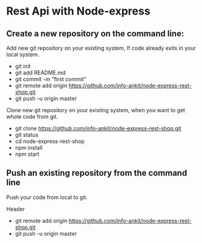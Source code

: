 # Rest Api with Node-express


## Create a new repository on the command line:

Add new git repository on your existing system, If code already exits in your local system.

* git init
* git add README.md
* git commit -m "first commit"
* git remote add origin https://github.com/info-ankit/node-express-rest-shop.git
* git push -u origin master

Clone new git repository on your existing system, when you want to get whole code from git.

* git clone https://github.com/info-ankit/node-express-rest-shop.git
* git status
* cd node-express-rest-shop
* npm install
* npm start

## Push an existing repository from the command line

Push your code from local to git.

Header

* git remote add origin https://github.com/info-ankit/node-express-rest-shop.git
* git push -u origin master
